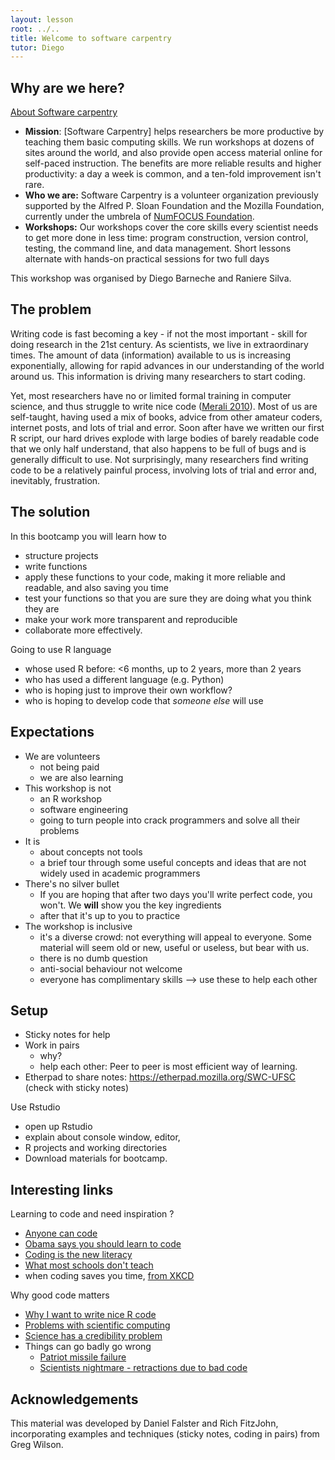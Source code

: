 ```yaml
---
layout: lesson
root: ../..
title: Welcome to software carpentry
tutor: Diego
---
```


## Why are we here?

[About Software carpentry](http://www.software-carpentry.org/)

- **Mission**: [Software Carpentry] helps researchers be more productive by teaching them basic computing skills. We run workshops at dozens of sites around the world, and also provide open access material online for self-paced instruction. The benefits are more reliable results and higher productivity: a day a week is common, and a ten-fold improvement isn't rare.
- **Who we are:** Software Carpentry is a volunteer organization previously supported by the Alfred P. Sloan Foundation and the Mozilla Foundation, currently under the umbrela of [NumFOCUS Foundation](http://numfocus.org/).
- **Workshops:** Our workshops cover the core skills every scientist needs to get more done in less time: program construction, version control, testing, the command line, and data management. Short lessons alternate with hands-on practical sessions for two full days

This workshop was organised by Diego Barneche and Raniere Silva.

## The problem

Writing code is fast becoming a key - if not the most important - skill for doing research in the 21st century. As scientists, we live in extraordinary times. The amount of data (information) available to us is increasing exponentially, allowing for rapid advances in our understanding of the world around us. This information is driving many researchers to start coding.

Yet, most researchers have no or limited formal training in computer science, and thus struggle to write nice code ([Merali 2010](http://doi.org/10.1038/467775a)). Most of us are self-taught, having used a mix of books, advice from other amateur coders, internet posts, and lots of trial and error. Soon after have we written our first R script, our hard drives explode with large bodies of barely readable code that we only half understand, that also happens to be full of bugs and is generally difficult to use. Not surprisingly, many researchers find writing code to be a relatively painful process, involving lots of trial and error and, inevitably, frustration.

## The solution

In this bootcamp you will learn how to

- structure projects
- write functions
- apply these functions to your code, making it more reliable and readable, and also saving you time
- test your functions so that you are sure they are doing what you think they are
- make your work more transparent and reproducible
- collaborate more effectively.

Going to use R language

- whose used R before: <6 months, up to 2 years, more than 2 years
- who has used a different language (e.g. Python)
- who is hoping just to improve their own workflow?
- who is hoping to develop code that *someone else* will use

## Expectations

- We are volunteers
	- not being paid
	- we are also learning
- This workshop is not
	- an R workshop
	- software engineering
	- going to turn people into crack programmers and solve all their problems
- It is
	- about concepts not tools
	- a brief tour through some useful concepts and ideas that are not widely used in academic programmers
- There's no silver bullet
	- If you are hoping that after two days you'll write perfect code, you won't. We **will** show you the key ingredients
	- after that it's up to you to practice
- The workshop is inclusive
	- it's a diverse crowd: not everything will appeal to everyone.  Some material will seem old or new, useful or useless, but bear with us.
	- there is no dumb question
	- anti-social behaviour not welcome
	- everyone has complimentary skills --> use these to help each other

## Setup

- Sticky notes for help
- Work in pairs
	- why?
	- help each other: Peer to peer is most efficient way of learning.
- Etherpad to share notes: https://etherpad.mozilla.org/SWC-UFSC (check with sticky notes)

Use Rstudio

- open up Rstudio
- explain about console window, editor,
- R projects and working directories
- Download materials for bootcamp.

## Interesting links

Learning to code and need inspiration ?

- [Anyone can code](https://www.youtube.com/watch?v=qYZF6oIZtfc&list=PLzdnOPI1iJNe1WmdkMG-Ca8cLQpdEAL7Q)
- [Obama says you should learn to code](https://www.youtube.com/watch?v=6XvmhE1J9PY&list=PLzdnOPI1iJNe1WmdkMG-Ca8cLQpdEAL7Q)
- [Coding is the new literacy](https://www.youtube.com/watch?v=MwLXrN0Yguk&list=PLzdnOPI1iJNe1WmdkMG-Ca8cLQpdEAL7Q)
- [What most schools don't teach](https://www.youtube.com/watch?v=nKIu9yen5nc&feature=c4-overview-vl&list=PLzdnOPI1iJNe1WmdkMG-Ca8cLQpdEAL7Q)
- when coding saves you time, [from XKCD](http://xkcd.com/1205/)

Why good code matters

- [Why I want to write nice R code](http://nicercode.github.io/blog/2013-04-05-why-nice-code/)
- [Problems with scientific computing](http://www.nature.com/news/2010/101013/full/467775a.html)
- [Science has a credibility problem](http://www.economist.com/news/leaders/21588069-scientific-research-has-changed-world-now-it-needs-change-itself-how-science-goes-wrong)
- Things can go badly go wrong
	- [Patriot missile failure](http://www.ima.umn.edu/~arnold/disasters/patriot.html)
	- [Scientists nightmare - retractions due to bad code](http://www.sciencemag.org/content/314/5807/1856.summary)

## Acknowledgements
This material was developed by Daniel Falster and Rich FitzJohn, incorporating examples and techniques (sticky notes, coding in pairs) from Greg Wilson.
